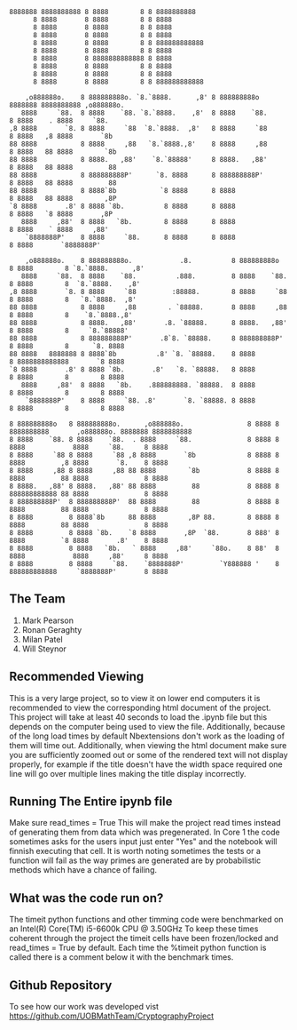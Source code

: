 ~~~~
8888888 8888888888 8 8888        8 8 8888888888                                                                    
      8 8888       8 8888        8 8 8888                                                                          
      8 8888       8 8888        8 8 8888                                                                          
      8 8888       8 8888        8 8 8888                                                                          
      8 8888       8 8888        8 8 888888888888                                                                  
      8 8888       8 8888        8 8 8888                                                                          
      8 8888       8 8888888888888 8 8888                                                                          
      8 8888       8 8888        8 8 8888                                                                          
      8 8888       8 8888        8 8 8888                                                                          
      8 8888       8 8888        8 8 888888888888                                                                  
                                                                                                                   
    ,o888888o.    8 888888888o. `8.`8888.      ,8' 8 888888888o 8888888 8888888888 ,o888888o.                      
   8888     `88.  8 8888    `88. `8.`8888.    ,8'  8 8888    `88.     8 8888    . 8888     `88.                    
,8 8888       `8. 8 8888     `88  `8.`8888.  ,8'   8 8888     `88     8 8888   ,8 8888       `8b                   
88 8888           8 8888     ,88   `8.`8888.,8'    8 8888     ,88     8 8888   88 8888        `8b                  
88 8888           8 8888.   ,88'    `8.`88888'     8 8888.   ,88'     8 8888   88 8888         88                  
88 8888           8 888888888P'      `8. 8888      8 888888888P'      8 8888   88 8888         88                  
88 8888           8 8888`8b           `8 8888      8 8888             8 8888   88 8888        ,8P                  
`8 8888       .8' 8 8888 `8b.          8 8888      8 8888             8 8888   `8 8888       ,8P                   
   8888     ,88'  8 8888   `8b.        8 8888      8 8888             8 8888    ` 8888     ,88'                    
    `8888888P'    8 8888     `88.      8 8888      8 8888             8 8888       `8888888P'                      
                                                                                                                   
    ,o888888o.    8 888888888o.            .8.          8 888888888o   8 8888        8 `8.`8888.      ,8'          
   8888     `88.  8 8888    `88.          .888.         8 8888    `88. 8 8888        8  `8.`8888.    ,8'           
,8 8888       `8. 8 8888     `88         :88888.        8 8888     `88 8 8888        8   `8.`8888.  ,8'            
88 8888           8 8888     ,88        . `88888.       8 8888     ,88 8 8888        8    `8.`8888.,8'             
88 8888           8 8888.   ,88'       .8. `88888.      8 8888.   ,88' 8 8888        8     `8.`88888'              
88 8888           8 888888888P'       .8`8. `88888.     8 888888888P'  8 8888        8      `8. 8888               
88 8888   8888888 8 8888`8b          .8' `8. `88888.    8 8888         8 8888888888888       `8 8888               
`8 8888       .8' 8 8888 `8b.       .8'   `8. `88888.   8 8888         8 8888        8        8 8888               
   8888     ,88'  8 8888   `8b.    .888888888. `88888.  8 8888         8 8888        8        8 8888               
    `8888888P'    8 8888     `88. .8'       `8. `88888. 8 8888         8 8888        8        8 8888               
                                                                                                                   
8 888888888o   8 888888888o.      ,o888888o.                8 8888 8 8888888888       ,o888888o. 8888888 8888888888
8 8888    `88. 8 8888    `88.  . 8888     `88.              8 8888 8 8888            8888     `88.     8 8888      
8 8888     `88 8 8888     `88 ,8 8888       `8b             8 8888 8 8888         ,8 8888       `8.    8 8888      
8 8888     ,88 8 8888     ,88 88 8888        `8b            8 8888 8 8888         88 8888              8 8888      
8 8888.   ,88' 8 8888.   ,88' 88 8888         88            8 8888 8 888888888888 88 8888              8 8888      
8 888888888P'  8 888888888P'  88 8888         88            8 8888 8 8888         88 8888              8 8888      
8 8888         8 8888`8b      88 8888        ,8P 88.        8 8888 8 8888         88 8888              8 8888      
8 8888         8 8888 `8b.    `8 8888       ,8P  `88.       8 888' 8 8888         `8 8888       .8'    8 8888      
8 8888         8 8888   `8b.   ` 8888     ,88'     `88o.    8 88'  8 8888            8888     ,88'     8 8888      
8 8888         8 8888     `88.    `8888888P'         `Y888888 '    8 888888888888     `8888888P'       8 8888      
~~~~

## The Team
<ol>
    <li> Mark Pearson </li>
    <li> Ronan Geraghty</li>
    <li> Milan Patel </li>
    <li> Will Steynor </li>
</ol>

## Recommended Viewing
This is a very large project, so to view it on lower end computers it is recommended to view the corresponding html document of the project.
This project will take at least 40 seconds to load the .ipynb file but this depends on the computer being used to view the file. Additionally, because of the long load times by default Nbextensions don't work as the loading of them will time out.
Additionally, when viewing the html document make sure you are sufficiently zoomed out or some of the rendered text will not display properly, for example if the title doesn't have the width space required one line will go over multiple lines making the title display incorrectly.

## Running The Entire ipynb file
Make sure read_times = True
This will make the project read times instead of generating them from data which was pregenerated.
In Core 1 the code sometimes asks for the users input just enter "Yes" and the notebook will finnish executing that cell.
It is worth noting sometimes the tests or a function will fail as the way primes are generated are by probabilistic methods which have a chance of failing.

## What was the code run on?
The timeit python functions and other timming code were benchmarked on an Intel(R) Core(TM) i5-6600k CPU @ 3.50GHz
To keep these times coherent through the project the timeit cells have been frozen/locked and read_times = True by default.
Each time the %timeit python function is called there is a comment below it with the benchmark times.

## Github Repository
To see how our work was developed vist https://github.com/UOBMathTeam/CryptographyProject